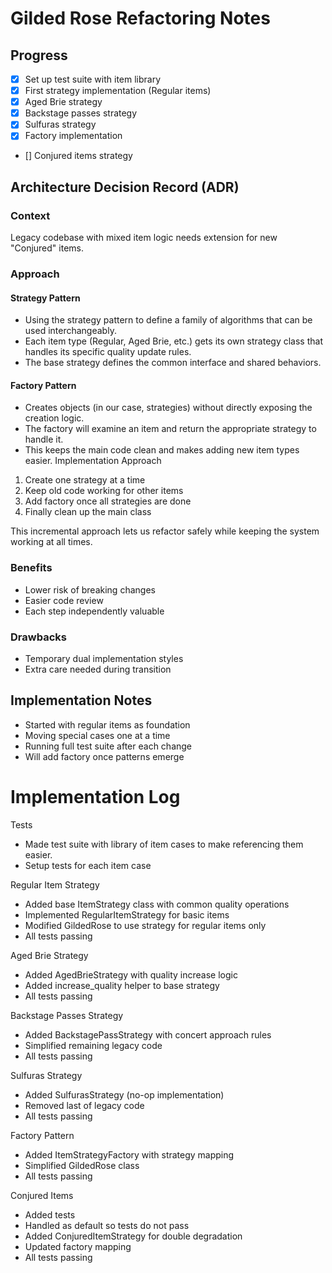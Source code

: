 # Gilded Rose Refactoring Notes

## Progress
- [x] Set up test suite with item library
- [x] First strategy implementation (Regular items)
- [x] Aged Brie strategy
- [x] Backstage passes strategy
- [x] Sulfuras strategy
- [x] Factory implementation
- [] Conjured items strategy

## Architecture Decision Record (ADR)

### Context
Legacy codebase with mixed item logic needs extension for new "Conjured" items.

### Approach

#### Strategy Pattern
- Using the strategy pattern to define a family of algorithms that can be used interchangeably. 
- Each item type (Regular, Aged Brie, etc.) gets its own strategy class that handles its specific quality update rules. 
- The base strategy defines the common interface and shared behaviors.

#### Factory Pattern
- Creates objects (in our case, strategies) without directly exposing the creation logic. 
- The factory will examine an item and return the appropriate strategy to handle it. 
- This keeps the main code clean and makes adding new item types easier.
Implementation Approach

1. Create one strategy at a time
2. Keep old code working for other items
3. Add factory once all strategies are done
4. Finally clean up the main class

This incremental approach lets us refactor safely while keeping the system working at all times.

### Benefits
- Lower risk of breaking changes
- Easier code review
- Each step independently valuable

### Drawbacks
- Temporary dual implementation styles
- Extra care needed during transition

## Implementation Notes
- Started with regular items as foundation
- Moving special cases one at a time
- Running full test suite after each change
- Will add factory once patterns emerge

# Implementation Log

Tests
* Made test suite with library of item cases to make referencing them easier.
* Setup tests for each item case

Regular Item Strategy
* Added base ItemStrategy class with common quality operations
* Implemented RegularItemStrategy for basic items
* Modified GildedRose to use strategy for regular items only
* All tests passing

Aged Brie Strategy

* Added AgedBrieStrategy with quality increase logic
* Added increase_quality helper to base strategy
* All tests passing

Backstage Passes Strategy
* Added BackstagePassStrategy with concert approach rules
* Simplified remaining legacy code
* All tests passing

Sulfuras Strategy
* Added SulfurasStrategy (no-op implementation)
* Removed last of legacy code
* All tests passing

Factory Pattern
* Added ItemStrategyFactory with strategy mapping
* Simplified GildedRose class
* All tests passing

Conjured Items
* Added tests
* Handled as default so tests do not pass
* Added ConjuredItemStrategy for double degradation
* Updated factory mapping
* All tests passing